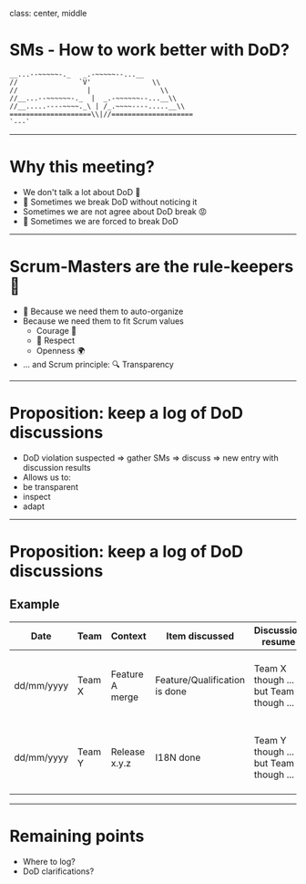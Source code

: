 class: center, middle

# SMs - How to work better with DoD?
```
__...--~~~~~-._   _.-~~~~~--...__
//               `V'               \\
//                 |                 \\
//__...--~~~~~~-._  |  _.-~~~~~~--...__\\
//__.....----~~~~._\ | /_.~~~~----.....__\\
====================\\|//====================
`---`
```

---

# Why this meeting?

* We don't talk a lot about DoD 🤫
* 🙈 Sometimes we break DoD without noticing it
* Sometimes we are not agree about DoD break 😡
* 🌋 Sometimes we are forced to break DoD

---

# Scrum-Masters are the rule-keepers 👮

* 👫 Because we need them to auto-organize
* Because we need them to fit Scrum values
  * Courage 🦁
  * 🌹 Respect
  * Openness 🌍
* ... and Scrum principle: 🔍 Transparency

---

# Proposition: keep a log of DoD discussions

* DoD violation suspected => gather SMs => discuss => new entry with discussion results
* Allows us to:
 * be transparent
 * inspect
 * adapt

---

# Proposition: keep a log of DoD discussions

## Example

| Date | Team | Context | Item discussed |  Discussion resume | Resulting action |
|------|------|---------|-------------|-------|------------------|
| dd/mm/yyyy | Team X | Feature A merge | Feature/Qualification is done | Team X though ... but Team Y though ...  | Merge/revert + Additional actions (documentation, change the DoD item...) |
| dd/mm/yyyy | Team Y | Release x.y.z | I18N done | Team Y though ... but Team Z though ...  | Merge/revert + Additional actions (documentation, change the DoD item...) |

---

# Remaining points

* Where to log?
* DoD clarifications?
